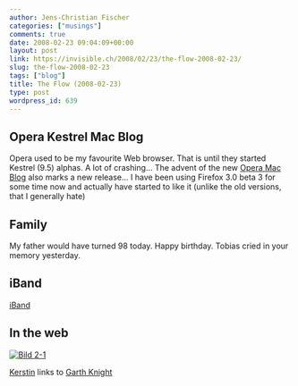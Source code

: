 ```yaml
---
author: Jens-Christian Fischer
categories: ["musings"]
comments: true
date: 2008-02-23 09:04:09+00:00
layout: post
link: https://invisible.ch/2008/02/23/the-flow-2008-02-23/
slug: the-flow-2008-02-23
tags: ["blog"]
title: The Flow (2008-02-23)
type: post
wordpress_id: 639
---
```


Opera Kestrel Mac Blog
----------------------

Opera used to be my favourite Web browser. That is until they started Kestrel (9.5) alphas. A lot of crashing... The advent of the new [Opera Mac Blog][1] also marks a new release... I have been using Firefox 3.0 beta 3 for some time now and actually have started to like it (unlike the old versions, that I generally hate)

Family
------

My father would have turned 98 today. Happy birthday. Tobias cried in your memory yesterday.

iBand
-----



[iBand][2]

In the web
----------

[![Bild 2-1](/wp-content/Bild%202-1.png)](https://kerstinsklein.blogspot.com/2008/02/garth-knight.html)

[Kerstin][3] links to [Garth Knight][4]



[1]: https://my.opera.com/macteam/blog/
[2]: https://www.iband.at/
[3]: https://kerstinsklein.blogspot.com/2008/02/garth-knight.html
[4]: https://www.garthknight.com/
